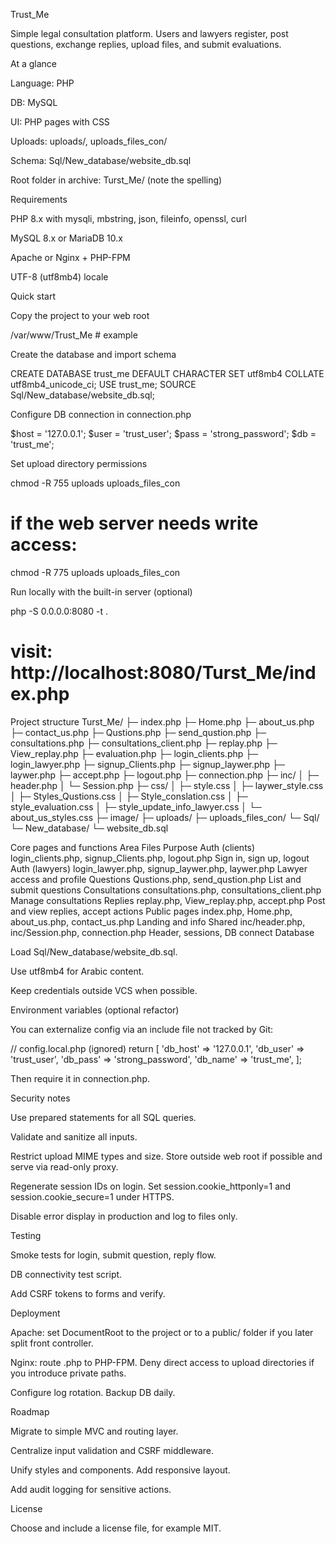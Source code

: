 Trust_Me

Simple legal consultation platform. Users and lawyers register, post questions, exchange replies, upload files, and submit evaluations.

At a glance

Language: PHP

DB: MySQL

UI: PHP pages with CSS

Uploads: uploads/, uploads_files_con/

Schema: Sql/New_database/website_db.sql

Root folder in archive: Turst_Me/ (note the spelling)

Requirements

PHP 8.x with mysqli, mbstring, json, fileinfo, openssl, curl

MySQL 8.x or MariaDB 10.x

Apache or Nginx + PHP-FPM

UTF-8 (utf8mb4) locale

Quick start

Copy the project to your web root

/var/www/Trust_Me   # example


Create the database and import schema

CREATE DATABASE trust_me DEFAULT CHARACTER SET utf8mb4 COLLATE utf8mb4_unicode_ci;
USE trust_me;
SOURCE Sql/New_database/website_db.sql;


Configure DB connection in connection.php

$host = '127.0.0.1';
$user = 'trust_user';
$pass = 'strong_password';
$db   = 'trust_me';


Set upload directory permissions

chmod -R 755 uploads uploads_files_con
# if the web server needs write access:
chmod -R 775 uploads uploads_files_con


Run locally with the built-in server (optional)

php -S 0.0.0.0:8080 -t .
# visit: http://localhost:8080/Turst_Me/index.php

Project structure
Turst_Me/
├─ index.php
├─ Home.php
├─ about_us.php
├─ contact_us.php
├─ Qustions.php
├─ send_qustion.php
├─ consultations.php
├─ consultations_client.php
├─ replay.php
├─ View_replay.php
├─ evaluation.php
├─ login_clients.php
├─ login_lawyer.php
├─ signup_Clients.php
├─ signup_laywer.php
├─ laywer.php
├─ accept.php
├─ logout.php
├─ connection.php
├─ inc/
│  ├─ header.php
│  └─ Session.php
├─ css/
│  ├─ style.css
│  ├─ laywer_style.css
│  ├─ Styles_Qustions.css
│  ├─ Style_conslation.css
│  ├─ style_evaluation.css
│  ├─ style_update_info_lawyer.css
│  └─ about_us_styles.css
├─ image/
├─ uploads/
├─ uploads_files_con/
└─ Sql/
   └─ New_database/
      └─ website_db.sql

Core pages and functions
Area	Files	Purpose
Auth (clients)	login_clients.php, signup_Clients.php, logout.php	Sign in, sign up, logout
Auth (lawyers)	login_lawyer.php, signup_laywer.php, laywer.php	Lawyer access and profile
Questions	Qustions.php, send_qustion.php	List and submit questions
Consultations	consultations.php, consultations_client.php	Manage consultations
Replies	replay.php, View_replay.php, accept.php	Post and view replies, accept actions
Public pages	index.php, Home.php, about_us.php, contact_us.php	Landing and info
Shared	inc/header.php, inc/Session.php, connection.php	Header, sessions, DB connect
Database

Load Sql/New_database/website_db.sql.

Use utf8mb4 for Arabic content.

Keep credentials outside VCS when possible.

Environment variables (optional refactor)

You can externalize config via an include file not tracked by Git:

// config.local.php (ignored)
return [
  'db_host' => '127.0.0.1',
  'db_user' => 'trust_user',
  'db_pass' => 'strong_password',
  'db_name' => 'trust_me',
];


Then require it in connection.php.

Security notes

Use prepared statements for all SQL queries.

Validate and sanitize all inputs.

Restrict upload MIME types and size. Store outside web root if possible and serve via read-only proxy.

Regenerate session IDs on login. Set session.cookie_httponly=1 and session.cookie_secure=1 under HTTPS.

Disable error display in production and log to files only.

Testing

Smoke tests for login, submit question, reply flow.

DB connectivity test script.

Add CSRF tokens to forms and verify.

Deployment

Apache: set DocumentRoot to the project or to a public/ folder if you later split front controller.

Nginx: route .php to PHP-FPM. Deny direct access to upload directories if you introduce private paths.

Configure log rotation. Backup DB daily.

Roadmap

Migrate to simple MVC and routing layer.

Centralize input validation and CSRF middleware.

Unify styles and components. Add responsive layout.

Add audit logging for sensitive actions.

License

Choose and include a license file, for example MIT.
